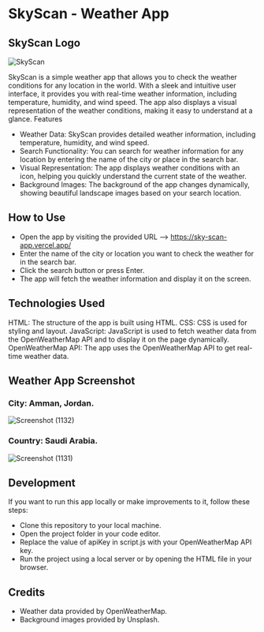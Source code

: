 # SkyScan - Weather App

## SkyScan Logo

![SkyScan](https://github.com/RashidHasan/SkyScan-App/assets/136935583/faaf5719-2db5-4fec-9d92-0b43780d4d53)

SkyScan is a simple weather app that allows you to check the weather conditions for any location in the world. With a sleek and intuitive user interface, it provides you with real-time weather information, including temperature, humidity, and wind speed. The app also displays a visual representation of the weather conditions, making it easy to understand at a glance.
Features

- Weather Data: SkyScan provides detailed weather information, including temperature, humidity, and wind speed.
- Search Functionality: You can search for weather information for any location by entering the name of the city or place in the search bar.
- Visual Representation: The app displays weather conditions with an icon, helping you quickly understand the current state of the weather.
- Background Images: The background of the app changes dynamically, showing beautiful landscape images based on your search location.

## How to Use
- Open the app by visiting the provided URL --> https://sky-scan-app.vercel.app/
- Enter the name of the city or location you want to check the weather for in the search bar.
- Click the search button or press Enter.
- The app will fetch the weather information and display it on the screen.

## Technologies Used
HTML: The structure of the app is built using HTML.
CSS: CSS is used for styling and layout.
JavaScript: JavaScript is used to fetch weather data from the OpenWeatherMap API and to display it on the page dynamically.
OpenWeatherMap API: The app uses the OpenWeatherMap API to get real-time weather data.

## Weather App Screenshot

### City: Amman, Jordan.

![Screenshot (1132)](https://github.com/RashidHasan/SkyScan-App/assets/136935583/4361d961-2bba-464b-88e5-239500fcd757)

### Country: Saudi Arabia.
![Screenshot (1131)](https://github.com/RashidHasan/SkyScan-App/assets/136935583/06527ac4-cc6e-4bf5-a810-1f31570b4897)


## Development

If you want to run this app locally or make improvements to it, follow these steps:
- Clone this repository to your local machine.
- Open the project folder in your code editor.
- Replace the value of apiKey in script.js with your OpenWeatherMap API key.
- Run the project using a local server or by opening the HTML file in your browser.

## Credits
- Weather data provided by OpenWeatherMap.
- Background images provided by Unsplash.


